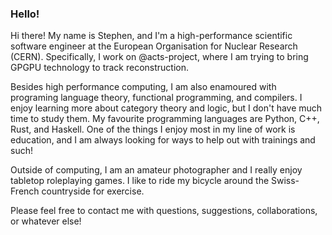 ### Hello!

Hi there! My name is Stephen, and I'm a high-performance scientific software
engineer at the European Organisation for Nuclear Research (CERN).
Specifically, I work on @acts-project, where I am trying to bring
GPGPU technology to track reconstruction.

Besides high performance computing, I am also enamoured with programing
language theory, functional programming, and compilers. I enjoy learning more
about category theory and logic, but I don't have much time to study them. My
favourite programming languages are Python, C++, Rust, and Haskell. One of the
things I enjoy most in my line of work is education, and I am always looking
for ways to help out with trainings and such!

Outside of computing, I am an amateur photographer and I really enjoy tabletop
roleplaying games. I like to ride my bicycle around the Swiss-French
countryside for exercise.

Please feel free to contact me with questions, suggestions, collaborations, or
whatever else!
